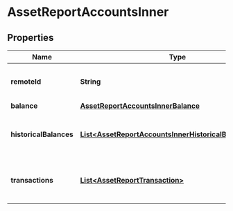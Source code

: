 

# AssetReportAccountsInner


## Properties

| Name | Type | Description | Notes |
|------------ | ------------- | ------------- | -------------|
|**remoteId** | **String** | The remote account ID of the account. |  [optional] |
|**balance** | [**AssetReportAccountsInnerBalance**](AssetReportAccountsInnerBalance.md) |  |  [optional] |
|**historicalBalances** | [**List&lt;AssetReportAccountsInnerHistoricalBalancesInner&gt;**](AssetReportAccountsInnerHistoricalBalancesInner.md) | An array of historical balances for the account. |  [optional] |
|**transactions** | [**List&lt;AssetReportTransaction&gt;**](AssetReportTransaction.md) | An array of historical transactions for the account. |  [optional] |



